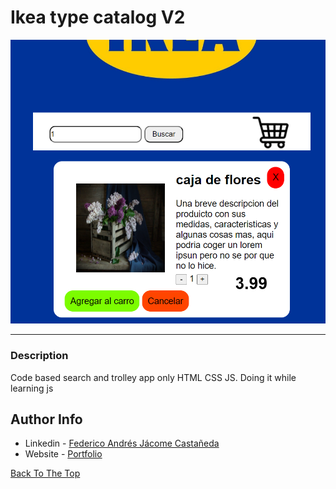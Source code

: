 # Ikea type catalog V2

![Project Image](./main_img.png)

---

### Description
Code based search and trolley app only HTML CSS JS. Doing it while learning js



## Author Info

- Linkedin - [Federico Andrés Jácome Castañeda](https://www.linkedin.com/in/federicojacome/)
- Website - [Portfolio](https://federocky.github.io/PersonalWeb/)

[Back To The Top](#read-me-template)
